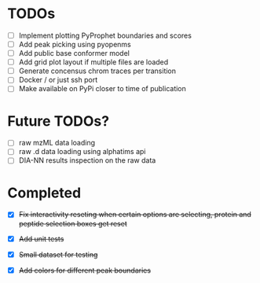 # TODOs

- [ ] Implement plotting PyProphet boundaries and scores
- [ ] Add peak picking using pyopenms 
- [ ] Add public base conformer model
- [ ] Add grid plot layout if multiple files are loaded
- [ ] Generate concensus chrom traces per transition
- [ ] Docker / or just ssh port
- [ ] Make available on PyPi closer to time of publication

# Future TODOs?

- [ ] raw mzML data loading
- [ ] raw .d data loading using alphatims api
- [ ] DIA-NN results inspection on the raw data

# Completed

- [x] ~~Fix interactivity reseting when certain options are selecting, protein and peptide selection boxes get reset~~
- [x] ~~Add unit tests~~
- [x] ~~Small dataset for testing~~
- [x] ~~Add colors for different peak boundaries~~

